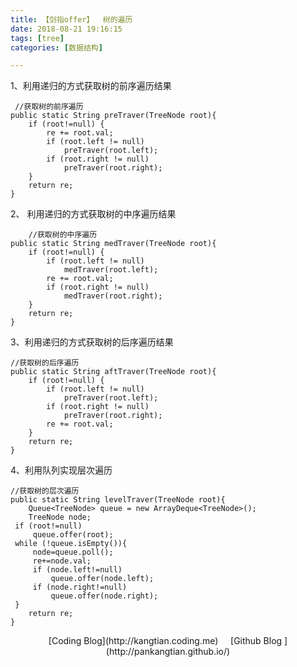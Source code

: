```yaml
---
title: 【剑指offer】  树的遍历
date: 2018-08-21 19:16:15
tags: [tree] 
categories: [数据结构]    

---
```


1、利用递归的方式获取树的前序遍历结果

	 //获取树的前序遍历
    public static String preTraver(TreeNode root){
        if (root!=null) {
            re += root.val;
            if (root.left != null)
                preTraver(root.left);
            if (root.right != null)
                preTraver(root.right);
        }
        return re;
    }

2、 利用递归的方式获取树的中序遍历结果

	    //获取树的中序遍历
    public static String medTraver(TreeNode root){
        if (root!=null) {
            if (root.left != null)
                medTraver(root.left);
            re += root.val;
            if (root.right != null)
                medTraver(root.right);
        }
        return re;
    }

3、利用递归的方式获取树的后序遍历结果

    //获取树的后序遍历
    public static String aftTraver(TreeNode root){
        if (root!=null) {
            if (root.left != null)
                preTraver(root.left);
            if (root.right != null)
                preTraver(root.right);
            re += root.val;
        }
        return re;
    }


4、利用队列实现层次遍历
 
	//获取树的层次遍历
    public static String levelTraver(TreeNode root){
        Queue<TreeNode> queue = new ArrayDeque<TreeNode>();
        TreeNode node;
     if (root!=null)
         queue.offer(root);
     while (!queue.isEmpty()){
         node=queue.poll();
         re+=node.val;
         if (node.left!=null)
             queue.offer(node.left);
         if (node.right!=null)
             queue.offer(node.right);
     }
        return re;
    }




<center>[Coding Blog](http://kangtian.coding.me)     &nbsp;&nbsp;&nbsp;    [Github Blog  ](http://pankangtian.github.io/) </center>